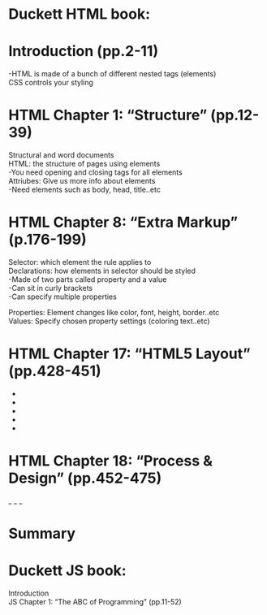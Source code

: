 # Duckett HTML book:

# Introduction (pp.2-11) <br>
 -HTML is made of a bunch of different nested tags (elements)<br>
 CSS controls your styling<br>

# HTML Chapter 1: “Structure” (pp.12-39) <br>

Structural and word documents <br>
HTML: the structure of pages using elements<br>
-You need opening and closing tags for all elements <br>
Attriubes: Give us more info about elements <br>
-Need elements such as body, head, title..etc


# HTML Chapter 8: “Extra Markup” (p.176-199) <br>
Selector: which element the rule applies to <br>
Declarations: how elements in selector should be styled <br>
-Made of two parts called property and a value <br>
-Can sit in curly brackets <br>
-Can specify multiple properties <br>

Properties: Element changes like color, font, height, border..etc <br>
Values: Specify chosen property settings (coloring text..etc) <br>

# HTML Chapter 17: “HTML5 Layout” (pp.428-451) <br>
-
-
-
-
-
# HTML Chapter 18: “Process & Design” (pp.452-475) <br>
_
_
_

# Summary <br>

# Duckett JS book:
Introduction <br>
JS Chapter 1: “The ABC of Programming” (pp.11-52) <br>
